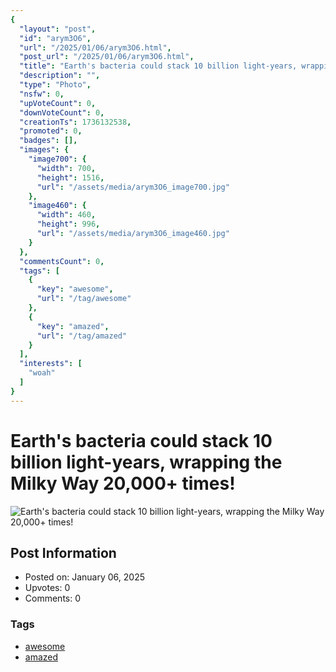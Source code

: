 ```yaml
---
{
  "layout": "post",
  "id": "arym3O6",
  "url": "/2025/01/06/arym3O6.html",
  "post_url": "/2025/01/06/arym3O6.html",
  "title": "Earth's bacteria could stack 10 billion light-years, wrapping the Milky Way 20,000+ times!",
  "description": "",
  "type": "Photo",
  "nsfw": 0,
  "upVoteCount": 0,
  "downVoteCount": 0,
  "creationTs": 1736132538,
  "promoted": 0,
  "badges": [],
  "images": {
    "image700": {
      "width": 700,
      "height": 1516,
      "url": "/assets/media/arym3O6_image700.jpg"
    },
    "image460": {
      "width": 460,
      "height": 996,
      "url": "/assets/media/arym3O6_image460.jpg"
    }
  },
  "commentsCount": 0,
  "tags": [
    {
      "key": "awesome",
      "url": "/tag/awesome"
    },
    {
      "key": "amazed",
      "url": "/tag/amazed"
    }
  ],
  "interests": [
    "woah"
  ]
}
---
```


# Earth's bacteria could stack 10 billion light-years, wrapping the Milky Way 20,000+ times!

![Earth's bacteria could stack 10 billion light-years, wrapping the Milky Way 20,000+ times!](/assets/media/arym3O6_image700.jpg)

## Post Information

- Posted on: January 06, 2025
- Upvotes: 0
- Comments: 0

### Tags

- [awesome](/tag/awesome)
- [amazed](/tag/amazed)
